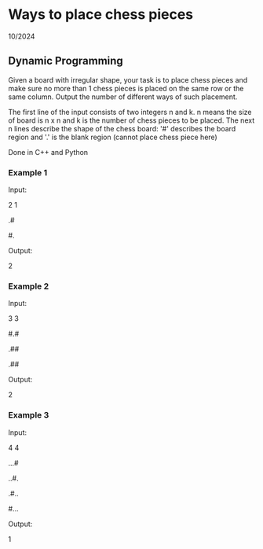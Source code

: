 # Ways to place chess pieces
10/2024
## Dynamic Programming

Given a board with irregular shape, your task is to place chess pieces and make sure no more than 1 chess pieces is placed on the same row or the same column. Output the number of different ways of such placement.

The first line of the input consists of two integers n and k. n means the size of board is n x n and k is the number of chess pieces to be placed. The next n lines describe the shape of the chess board: '#' describes the board region and '.' is the blank region (cannot place chess piece here)

Done in C++ and Python

### Example 1

Input:

2 1

.#

#.

Output:

2

### Example 2

Input:

3 3

#.#

.##

.##

Output:

2

### Example 3

Input:

4 4

...#

..#.

.#..

#...

Output:

1
